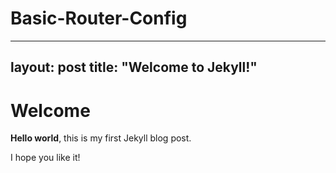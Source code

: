 # Basic-Router-Config

---
layout: post
title:  "Welcome to Jekyll!"
---

# Welcome

**Hello world**, this is my first Jekyll blog post.

I hope you like it!

